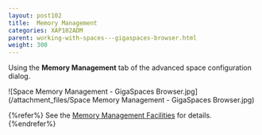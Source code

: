 ```yaml
---
layout: post102
title:  Memory Management
categories: XAP102ADM
parent: working-with-spaces---gigaspaces-browser.html
weight: 300
---
```


 Using the **Memory Management** tab of the advanced space configuration dialog.


![Space Memory Management - GigaSpaces Browser.jpg](/attachment_files/Space Memory Management - GigaSpaces Browser.jpg)


{%refer%}
See the [Memory Management Facilities](./memory-management-facilities.html) for details.
{%endrefer%}